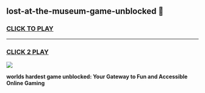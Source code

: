 
## lost-at-the-museum-game-unblocked 👋
<h3>
<a href="https://premium.freeplayer.one?title=lost-at-the-museum-game-unblocked&ref=14F">CLICK TO PLAY</a></h3>
<hr>

<h3>
<a href="https://premium.freeplayer.one?title=lost-at-the-museum-game-unblocked&ref=14F">CLICK 2 PLAY</a>
  
</h3>

<a href="https://premium.freeplayer.one?title=lost-at-the-museum-game-unblocked&ref=12F/"><img src="https://clearcache.store/games.png"></a>


**worlds hardest game unblocked: Your Gateway to Fun and Accessible Online Gaming**

